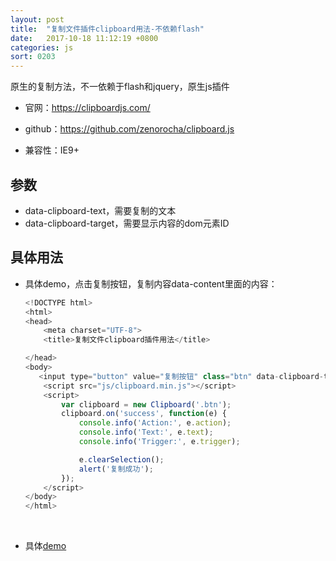 ```yaml
---
layout: post
title:  "复制文件插件clipboard用法-不依赖flash"
date:   2017-10-18 11:12:19 +0800
categories: js
sort: 0203
---
```




原生的复制方法，不一依赖于flash和jquery，原生js插件

- 官网：https://clipboardjs.com/


- github：https://github.com/zenorocha/clipboard.js
- 兼容性：IE9+

## 参数

- data-clipboard-text，需要复制的文本
- data-clipboard-target，需要显示内容的dom元素ID



## 具体用法

- 具体demo，点击复制按钮，复制内容data-content里面的内容：

  ```javascript
  <!DOCTYPE html>
  <html>
  <head>
      <meta charset="UTF-8">
      <title>复制文件clipboard插件用法</title>

  </head>
  <body>
     <input type="button" value="复制按钮" class="btn" data-clipboard-text="复制的内容">
      <script src="js/clipboard.min.js"></script>
      <script>
          var clipboard = new Clipboard('.btn');
          clipboard.on('success', function(e) {
              console.info('Action:', e.action);
              console.info('Text:', e.text);
              console.info('Trigger:', e.trigger);

              e.clearSelection();
              alert('复制成功');
          });
      </script>
  </body>
  </html>
  ```

  ​




- 具体[demo](/widget/javascript/clipboard/index.html)
